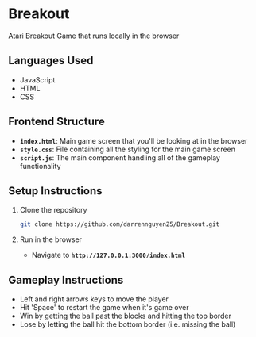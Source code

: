 # Breakout
Atari Breakout Game that runs locally in the browser

## Languages Used

- JavaScript
- HTML
- CSS

## Frontend Structure

- **`index.html`**: Main game screen that you'll be looking at in the browser
- **`style.css`**: File containing all the styling for the main game screen
- **`script.js`**: The main component handling all of the gameplay functionality

## Setup Instructions

1. Clone the repository

   ```bash
   git clone https://github.com/darrennguyen25/Breakout.git
   ```

2. Run in the browser
   - Navigate to **`http://127.0.0.1:3000/index.html`**

## Gameplay Instructions
- Left and right arrows keys to move the player
- Hit 'Space' to restart the game when it's game over
- Win by getting the ball past the blocks and hitting the top border
- Lose by letting the ball hit the bottom border (i.e. missing the ball)
